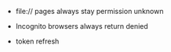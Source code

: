 - file:// pages always stay permission unknown
- Incognito browsers always return denied

- token refresh

